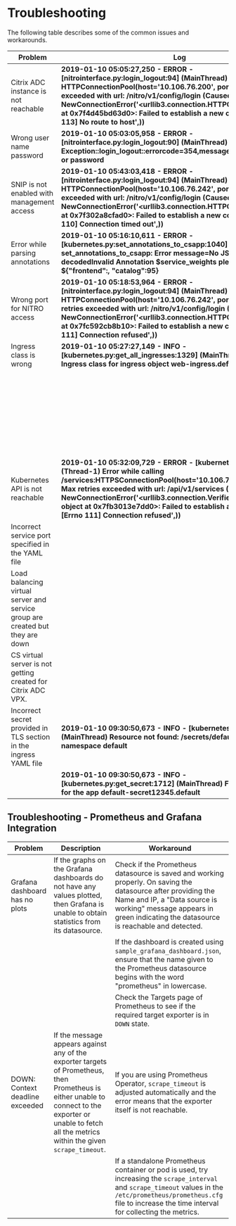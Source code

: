 # Troubleshooting

The following table describes some of the common issues and workarounds.

|**Problem**|**Log**|**Workaround**|
|------|-----|-----|
|Citrix ADC instance is not reachable|**2019-01-10 05:05:27,250 - ERROR - [nitrointerface.py:login_logout:94] (MainThread) Exception: HTTPConnectionPool(host='10.106.76.200', port=80): Max retries exceeded with url: /nitro/v1/config/login (Caused by NewConnectionError('<urllib3.connection.HTTPConnection object at 0x7f4d45bd63d0>: Failed to establish a new connection: [Errno 113] No route to host',))**|Ensure that Citrix ADC is up and running, and you can ping the NSIP address.|
|Wrong user name password|**2019-01-10 05:03:05,958  - ERROR - [nitrointerface.py:login_logout:90] (MainThread) Nitro Exception::login_logout::errorcode=354,message=Invalid username or password**| |
|SNIP is not enabled with management access|**2019-01-10 05:43:03,418  - ERROR - [nitrointerface.py:login_logout:94] (MainThread) Exception: HTTPConnectionPool(host='10.106.76.242', port=80): Max retries exceeded with url: /nitro/v1/config/login (Caused by NewConnectionError('<urllib3.connection.HTTPConnection object at 0x7f302a8cfad0>: Failed to establish a new connection: [Errno 110] Connection timed out',))**|Ensure that you have enabled the management access in Citrix ADC (for Citrix ADC VPX high availability) and set the IP address, **NSIP**, with management access enabled.|
|Error while parsing annotations|**2019-01-10 05:16:10,611 - ERROR - [kubernetes.py:set_annotations_to_csapp:1040] (MainThread) set_annotations_to_csapp: Error message=No JSON object could be decodedInvalid Annotation $service_weights please fix and apply ${"frontend":, "catalog":95}**| |
|Wrong port for NITRO access|**2019-01-10 05:18:53,964 - ERROR - [nitrointerface.py:login_logout:94] (MainThread) Exception: HTTPConnectionPool(host='10.106.76.242', port=34438): Max retries exceeded with url: /nitro/v1/config/login (Caused by NewConnectionError('<urllib3.connection.HTTPConnection object at 0x7fc592cb8b10>: Failed to establish a new connection: [Errno 111] Connection refused',))**|Verify if the correct port is specified for NITRO access. By default, Citrix ingress controller uses port **80** for communcation.|
| Ingress class is wrong|**2019-01-10 05:27:27,149  - INFO - [kubernetes.py:get_all_ingresses:1329] (MainThread) Unsupported Ingress class for ingress object web-ingress.default**|Verify that the ingress file belongs to the ingress class that Citrix ingress controller monitors.|
| | | See the following log for information about the ingress classes listened by Citrix ingress controller:|
| | |Log: 2019-01-10 05:27:27,120 - DEBUG - [kubernetes.py:__init__:63] (MainThread) Ingress classes allowed:|
| | |2019-01-10 05:27:27,120 - DEBUG - [kubernetes.py:__init__:64] (MainThread) ['vpxclass']|
|Kubernetes API is not reachable|**2019-01-10 05:32:09,729  - ERROR - [kubernetes.py:_get:222] (Thread-1) Error while calling /services:HTTPSConnectionPool(host='10.106.76.237', port=6443): Max retries exceeded with url: /api/v1/services (Caused by NewConnectionError('<urllib3.connection.VerifiedHTTPSConnection object at 0x7fb3013e7dd0>: Failed to establish a new connection: [Errno 111] Connection refused',))**| Check if the kubernetes_url is correct. Use the command, `kubectl cluster-info` to get the URL information. Ensure that the Kubernetes master is running at `https://kubernetes_master_address:6443` and also the Kubernetes API server pod is up and running. |
| Incorrect service port specified in the YAML file| |Provide the correct port details in the ingress YAML file and reapply to solve the issue. |
|Load balancing virtual server and service group are created but they are down| |Check for the service name and port used in the YAML file. For Citrix ADC VPX, ensure that `--feature-node-watch` is set to `true`, when bringing up the Citrix ingress controller.|
|CS virtual server is not getting created for Citrix ADC VPX.| |Use the annotation, `ingress.citrix.com/frontend-ip`, in the ingress YAML file for Citrix ADC VPX.|
|Incorrect secret provided in TLS section in the ingress YAML file|**2019-01-10 09:30:50,673 - INFO - [kubernetes.py:_get:231] (MainThread) Resource not found: /secrets/default-secret12345 namespace default**| |
| |**2019-01-10 09:30:50,673 - INFO - [kubernetes.py:get_secret:1712] (MainThread) Failed to get secret for the app default-secret12345.default**|Correct the values in the YAML file and reapply to solve the issue.|

## Troubleshooting - Prometheus and Grafana Integration

|**Problem**|**Description**|**Workaround**|
|------|-----|-----|
|Grafana dashboard has no plots|If the graphs on the Grafana dashboards do not have any values plotted, then Grafana is unable to obtain statistics from its datasource.| Check if the Prometheus datasource is saved and working properly. On saving the datasource after providing the Name and IP, a "Data source is working" message appears in green indicating the datasource is reachable and detected.
| | |If the dashboard is created using `sample_grafana_dashboard.json`, ensure that the name given to the Prometheus datasource begins with the word "prometheus" in lowercase.|
| | | Check the Targets page of Prometheus to see if the required target exporter is in `DOWN` state.|
| DOWN: Context deadline exceeded| If the message appears against any of the exporter targets of Prometheus, then Prometheus is either unable to connect to the exporter or unable to fetch all the metrics within the given `scrape_timeout`.|If you are using Prometheus Operator, `scrape_timeout` is adjusted automatically and the error means that the exporter itself is not reachable.|
| | |If a standalone Prometheus container or pod is used, try increasing the `scrape_interval` and `scrape_timeout` values in the `/etc/prometheus/prometheus.cfg` file to increase the time interval for collecting the metrics.|